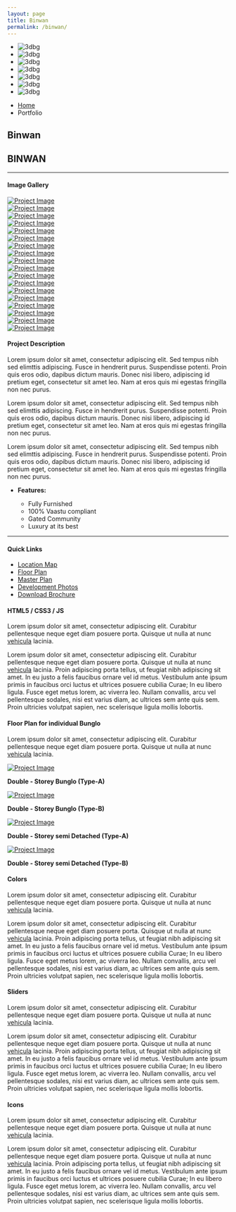 ```yaml
---
layout: page
title: Binwan
permalink: /binwan/
---
```


<article class="boxedcontainer">
   <!--
      #################################
       - THEMEPUNCH BANNER -
      #################################
      -->
   <div class="tp-banner-container">
      <div class="tp-banner" >
         <ul>
            <!-- SLIDE  -->
            <li data-transition="slideup" data-slotamount="7" data-masterspeed="1000" data-thumb="{{ site.baseurl }}/asset/images/slider-images/binwan-2.jpg"  data-saveperformance="on"  data-title="Parallax 3D">
               <!-- MAIN IMAGE -->
               <img src="{{ site.baseurl }}/asset/images/binwan/dummy.png"  alt="3dbg" data-lazyload="{{ site.baseurl }}/asset/images/slider-images/binwan-2.jpg" data-bgposition="center top" data-bgfit="contain" data-bgrepeat="no-repeat">
            </li>
            <!-- SLIDE  -->
            <li data-transition="slideup" data-slotamount="7" data-masterspeed="1000" data-thumb="{{ site.baseurl }}/asset/images/binwan/binwan-1.jpg"  data-saveperformance="on"  data-title="Parallax 3D">
               <!-- MAIN IMAGE -->
               <img src="{{ site.baseurl }}/asset/images/binwan/dummy.png"  alt="3dbg" data-lazyload="{{ site.baseurl }}/asset/images/binwan/invest-in-malaysia.jpg" data-bgposition="center top" data-bgfit="contain" data-bgrepeat="no-repeat">
            </li>
            <!-- SLIDE  -->   
            <!-- SLIDE  -->
            <li data-transition="slideup" data-slotamount="7" data-masterspeed="1000" data-thumb="{{ site.baseurl }}/asset/images/binwan/binwan-1.jpg"  data-saveperformance="on"  data-title="Parallax 3D">
               <!-- MAIN IMAGE -->
               <img src="{{ site.baseurl }}/asset/images/binwan/dummy.png"  alt="3dbg" data-lazyload="{{ site.baseurl }}/asset/images/binwan/bunglo_type_a.jpg" data-bgposition="center top" data-bgfit="contain" data-bgrepeat="no-repeat">
            </li>
            <!-- SLIDE  -->
            <li data-transition="slideup" data-slotamount="7" data-masterspeed="1000" data-thumb="{{ site.baseurl }}/asset/images/binwan/bunglo_type_a.jpg"  data-saveperformance="on"  data-title="Parallax 3D">
               <!-- MAIN IMAGE -->
               <img src="{{ site.baseurl }}/asset/images/binwan/dummy.png"  alt="3dbg" data-lazyload="{{ site.baseurl }}/asset/images/binwan/all.jpg" data-bgposition="center top" data-bgfit="contain" data-bgrepeat="no-repeat">
            </li>
            <!-- SLIDE  -->
            <li data-transition="slideup" data-slotamount="7" data-masterspeed="1000" data-thumb="{{ site.baseurl }}/asset/images/binwan/bunglo_type_a.jpg"  data-saveperformance="on"  data-title="Parallax 3D">
               <!-- MAIN IMAGE -->
               <img src="{{ site.baseurl }}/asset/images/binwan/dummy.png"  alt="3dbg" data-lazyload="{{ site.baseurl }}/asset/images/binwan/double_story_type_b.jpg" data-bgposition="center top" data-bgfit="contain" data-bgrepeat="no-repeat">
            </li>
            <!-- SLIDE  -->
            <li data-transition="slideup" data-slotamount="7" data-masterspeed="1000" data-thumb="{{ site.baseurl }}/asset/images/binwan/semi_detached_type_b.jpg"  data-saveperformance="on"  data-title="Parallax 3D">
               <!-- MAIN IMAGE -->
               <img src="{{ site.baseurl }}/asset/images/binwan/dummy.png"  alt="3dbg" data-lazyload="{{ site.baseurl }}/asset/images/binwan/semi_detached_type_a.jpg" data-bgposition="center top" data-bgfit="contain" data-bgrepeat="no-repeat">
            </li>
            <!-- SLIDE  -->
            <li data-transition="slideup" data-slotamount="7" data-masterspeed="1000" data-thumb="{{ site.baseurl }}/asset/images/slider-images/binwan-2.jpg"  data-saveperformance="on"  data-title="Parallax 3D">
               <!-- MAIN IMAGE -->
               <img src="{{ site.baseurl }}/asset/images/binwan/dummy.png"  alt="3dbg" data-lazyload="{{ site.baseurl }}/asset/images/binwan/semi_detached_type_b.jpg" data-bgposition="center top" data-bgfit="contain" data-bgrepeat="no-repeat">
            </li>
         </ul>
         <div class="tp-bannertimer"></div>
      </div>
   </div>
</article>
<section class="page-header">
   <div class="container">
      <div class="row">
         <div class="col-md-12">
            <ul class="breadcrumb">
               <li><a href="#">Home</a></li>
               <li class="active">Portfolio</li>
            </ul>
         </div>
      </div>
      <div class="row">
         <div class="col-md-12">
            <h1>Binwan</h1>
         </div>
      </div>
   </div>
</section>
<div class="container">
<div class="row">
   <div class="col-md-12">
      <div class="portfolio-title">
         <div class="row">
            <div class="portfolio-nav-all col-md-1">
               <a href="{{site.baseUrl}}/portfolio.html" data-tooltip data-original-title="Back to Projects Page"><i class="fa fa-th"></i></a>
            </div>
            <div class="col-md-10 center">
               <h2 class="mb-none heading-primary"><strong>BINWAN</strong></h2>
            </div>
         </div>
      </div>
      <hr class="tall">
   </div>
</div>
<div class="row">
   <div class="col-md-4">
      <h4 class="center heading-primary">Image Gallery</h4>
      <div class="lightbox" data-plugin-options='{"delegate": "a", "type": "image", "gallery": {"enabled": true}, "mainClass": "mfp-with-zoom", "zoom": {"enabled": true, "duration": 300}}'>
         <div class="owl-carousel stage-margin" data-plugin-options='{"items": 1, "margin": 10, "loop": false, "nav": true, "dots": false, "stagePadding": 40}'>
            <div>
               <a class="img-thumbnail img-thumbnail-hover-icon mb-xs mr-xs" href="{{ site.baseurl }}/asset/images/binwan/house1.jpg">
               <img class="img-responsive" src="{{ site.baseurl }}/asset/images/binwan/house1.jpg" alt="Project Image">
               </a>
            </div>
            <div>
               <a class="img-thumbnail img-thumbnail-hover-icon mb-xs mr-xs" href="{{ site.baseurl }}/asset/images/binwan/house2.jpg">
               <img class="img-responsive" src="{{ site.baseurl }}/asset/images/binwan/house2.jpg" alt="Project Image">
               </a>
            </div>
            <div>
               <a class="img-thumbnail img-thumbnail-hover-icon mb-xs mr-xs" href="{{ site.baseurl }}/asset/images/binwan/house3.jpg">
               <img class="img-responsive" src="{{ site.baseurl }}/asset/images/binwan/house3.jpg" alt="Project Image">
               </a>
            </div>
            <div>
               <a class="img-thumbnail img-thumbnail-hover-icon mb-xs mr-xs" href="{{ site.baseurl }}/asset/images/binwan/house4.jpg">
               <img class="img-responsive" src="{{ site.baseurl }}/asset/images/binwan/house4.jpg" alt="Project Image">
               </a>
            </div>
            <div>
               <a class="img-thumbnail img-thumbnail-hover-icon mb-xs mr-xs" href="{{ site.baseurl }}/asset/images/binwan/house5.jpg">
               <img class="img-responsive" src="{{ site.baseurl }}/asset/images/binwan/house5.jpg" alt="Project Image">
               </a>
            </div>
            <div>
               <a class="img-thumbnail img-thumbnail-hover-icon mb-xs mr-xs" href="{{ site.baseurl }}/asset/images/binwan/house6.jpg">
               <img class="img-responsive" src="{{ site.baseurl }}/asset/images/binwan/house6.jpg" alt="Project Image">
               </a>
            </div>
            <div>
               <a class="img-thumbnail img-thumbnail-hover-icon mb-xs mr-xs" href="{{ site.baseurl }}/asset/images/binwan/house7.jpg">
               <img class="img-responsive" src="{{ site.baseurl }}/asset/images/binwan/house7.jpg" alt="Project Image">
               </a>
            </div>
            <div>
               <a class="img-thumbnail img-thumbnail-hover-icon mb-xs mr-xs" href="{{ site.baseurl }}/asset/images/binwan/house8.jpg">
               <img class="img-responsive" src="{{ site.baseurl }}/asset/images/binwan/house8.jpg" alt="Project Image">
               </a>
            </div>
            <div>
               <a class="img-thumbnail img-thumbnail-hover-icon mb-xs mr-xs" href="{{ site.baseurl }}/asset/images/binwan/house9.jpg">
               <img class="img-responsive" src="{{ site.baseurl }}/asset/images/binwan/house9.jpg" alt="Project Image">
               </a>
            </div>
            <div>
               <a class="img-thumbnail img-thumbnail-hover-icon mb-xs mr-xs" href="{{ site.baseurl }}/asset/images/binwan/house10.jpg">
               <img class="img-responsive" src="{{ site.baseurl }}/asset/images/binwan/house10.jpg" alt="Project Image">
               </a>
            </div>
            <div>
               <a class="img-thumbnail img-thumbnail-hover-icon mb-xs mr-xs" href="{{ site.baseurl }}/asset/images/binwan/house11.jpg">
               <img class="img-responsive" src="{{ site.baseurl }}/asset/images/binwan/house11.jpg" alt="Project Image">
               </a>
            </div>
            <div>
               <a class="img-thumbnail img-thumbnail-hover-icon mb-xs mr-xs" href="{{ site.baseurl }}/asset/images/binwan/house12.jpg">
               <img class="img-responsive" src="{{ site.baseurl }}/asset/images/binwan/house12.jpg" alt="Project Image">
               </a>
            </div>
            <div>
               <a class="img-thumbnail img-thumbnail-hover-icon mb-xs mr-xs" href="{{ site.baseurl }}/asset/images/binwan/house13.jpg">
               <img class="img-responsive" src="{{ site.baseurl }}/asset/images/binwan/house13.jpg" alt="Project Image">
               </a>
            </div>
            <div>
               <a class="img-thumbnail img-thumbnail-hover-icon mb-xs mr-xs" href="{{ site.baseurl }}/asset/images/binwan/house14.jpg">
               <img class="img-responsive" src="{{ site.baseurl }}/asset/images/binwan/house14.jpg" alt="Project Image">
               </a>
            </div>
            <div>
               <a class="img-thumbnail img-thumbnail-hover-icon mb-xs mr-xs" href="{{ site.baseurl }}/asset/images/binwan/house15.jpg">
               <img class="img-responsive" src="{{ site.baseurl }}/asset/images/binwan/house15.jpg" alt="Project Image">
               </a>
            </div>
            <div>
               <a class="img-thumbnail img-thumbnail-hover-icon mb-xs mr-xs" href="{{ site.baseurl }}/asset/images/binwan/house16.jpg">
               <img class="img-responsive" src="{{ site.baseurl }}/asset/images/binwan/house16.jpg" alt="Project Image">
               </a>
            </div>
            <div>
               <a class="img-thumbnail img-thumbnail-hover-icon mb-xs mr-xs" href="{{ site.baseurl }}/asset/images/binwan/house17.jpg">
               <img class="img-responsive" src="{{ site.baseurl }}/asset/images/binwan/house17.jpg" alt="Project Image">
               </a>
            </div>
            <div>
               <a class="img-thumbnail img-thumbnail-hover-icon mb-xs mr-xs" href="{{ site.baseurl }}/asset/images/binwan/house18.jpg">
               <img class="img-responsive" src="{{ site.baseurl }}/asset/images/binwan/house18.jpg" alt="Project Image">
               </a>
            </div>
         </div>
      </div>
   </div>
   <div class="col-md-8">
      <h4 class="heading-primary">Project <strong>Description</strong></h4>
      <p class="mt-xlg">Lorem ipsum dolor sit amet, consectetur adipiscing elit. Sed tempus nibh sed elimttis adipiscing. Fusce in hendrerit purus. Suspendisse potenti. Proin quis eros odio, dapibus dictum mauris. Donec nisi libero, adipiscing id pretium eget, consectetur sit amet leo. Nam at eros quis mi egestas fringilla non nec purus.</p>
      <p class="mt-xlg">Lorem ipsum dolor sit amet, consectetur adipiscing elit. Sed tempus nibh sed elimttis adipiscing. Fusce in hendrerit purus. Suspendisse potenti. Proin quis eros odio, dapibus dictum mauris. Donec nisi libero, adipiscing id pretium eget, consectetur sit amet leo. Nam at eros quis mi egestas fringilla non nec purus.</p>
      <p class="mt-xlg">Lorem ipsum dolor sit amet, consectetur adipiscing elit. Sed tempus nibh sed elimttis adipiscing. Fusce in hendrerit purus. Suspendisse potenti. Proin quis eros odio, dapibus dictum mauris. Donec nisi libero, adipiscing id pretium eget, consectetur sit amet leo. Nam at eros quis mi egestas fringilla non nec purus.</p>
      <ul class="portfolio-details">
         <li>
            <p><strong>Features:</strong></p>
            <ul class="list list-inline list-icons">
               <li><i class="fa fa-check-circle"></i> Fully Furnished </li>
               <li><i class="fa fa-check-circle"></i> 100% Vaastu compliant</li>
               <li><i class="fa fa-check-circle"></i> Gated Community</li>
               <li><i class="fa fa-check-circle"></i> Luxury at its best</li>
            </ul>
         </li>
      </ul>
   </div>
</div>
<div class="row">
   <div class="col-md-12">
      <hr class="tall">
   </div>
</div>
<div class="container">
   <div class="row">
      <div class="col-md-12">
         <h4 class="mb-lg">Quick Links</h4>
         <div class="row">
            <div class="col-md-4">
               <div class="tabs tabs-vertical tabs-left tabs-navigation">
                  <ul class="nav nav-tabs col-sm-3">
                     <li class="active">
                        <a class="active" href="#tabsNavigation2" data-toggle="tab"><i class="fa fa-file"></i> Location Map</a>
                     </li>
                     <li>
                        <a href="#tabsNavigation3" data-toggle="tab"><i class="fa fa-google-plus"></i> Floor Plan</a>
                     </li>
                     <li>
                        <a href="#tabsNavigation4" data-toggle="tab"><i class="fa fa-adjust"></i> Master Plan</a>
                     </li>
                     <li>
                        <a href="#tabsNavigation5" data-toggle="tab"><i class="fa fa-film"></i> Development Photos</a>
                     </li>
                     <li>
                        <a href="#tabsNavigation6" data-toggle="tab"><i class="fa fa-user"></i> Download Brochure</a>
                     </li>
                  </ul>
               </div>
            </div>
            <div class="col-md-8">
               <div class="tab-pane tab-pane-navigation active" id="tabsNavigation2">
                  <h4>HTML5 / CSS3 / JS</h4>
                  <p>Lorem ipsum dolor sit amet, consectetur adipiscing elit. Curabitur pellentesque neque eget diam posuere porta. Quisque ut nulla at nunc <a href="#">vehicula</a> lacinia.</p>
                  <p>Lorem ipsum dolor sit amet, consectetur adipiscing elit. Curabitur pellentesque neque eget diam posuere porta. Quisque ut nulla at nunc <a href="#">vehicula</a> lacinia. Proin adipiscing porta tellus, ut feugiat nibh adipiscing sit amet. In eu justo a felis faucibus ornare vel id metus. Vestibulum ante ipsum primis in faucibus orci luctus et ultrices posuere cubilia Curae; In eu libero ligula. Fusce eget metus lorem, ac viverra leo. Nullam convallis, arcu vel pellentesque sodales, nisi est varius diam, ac ultrices sem ante quis sem. Proin ultricies volutpat sapien, nec scelerisque ligula mollis lobortis.</p>
               </div>
               <div class="tab-pane tab-pane-navigation" id="tabsNavigation3">
                  <h4 class="heading-primary">Floor Plan for individual Bunglo</h4>
                  <p>Lorem ipsum dolor sit amet, consectetur adipiscing elit. Curabitur pellentesque neque eget diam posuere porta. Quisque ut nulla at nunc <a href="#">vehicula</a> lacinia.</p>
                  <div class="row">
                     <div class="col-md-6">
                        <a class="img-thumbnail img-thumbnail-hover-icon lightbox" href="{{ site.baseurl }}/asset/images/binwan/Semi_a.jpg" data-plugin-options='{"type":"image"}'>
                        <img class="img-responsive" src="{{ site.baseurl }}/asset/images/binwan/bunglo_type_a.jpg" alt="Project Image">
                        </a>
                        <p class="heading-primary center"><strong>Double - Storey Bunglo (Type-A)</strong></p>
                     </div>
                     <div class="col-md-6">
                        <a class="img-thumbnail img-thumbnail-hover-icon lightbox" href="{{ site.baseurl }}/asset/images/binwan/double_story_type_b.jpg" data-plugin-options='{"type":"image"}'>
                        <img class="img-responsive" src="{{ site.baseurl }}/asset/images/binwan/double_story_type_b.jpg" alt="Project Image">
                        </a>
                        <p class="heading-primary center"><strong>Double - Storey Bunglo (Type-B)</strong></p>
                     </div>
                  </div>
                  <div class="row">
                     <div class="col-md-6">
                        <a class="img-thumbnail img-thumbnail-hover-icon lightbox" href="{{ site.baseurl }}/asset/images/binwan/semi_detached_type_a.jpg" data-plugin-options='{"type":"image"}'>
                        <img class="img-responsive" src="{{ site.baseurl }}/asset/images/binwan/semi_detached_type_a.jpg" alt="Project Image">
                        </a>
                        <p class="heading-primary center"><strong>Double - Storey semi Detached (Type-A)</strong></p>
                     </div>
                     <div class="col-md-6">
                        <a class="img-thumbnail img-thumbnail-hover-icon lightbox" href="{{ site.baseurl }}/asset/images/binwan/semi_detached_type_b.jpg" data-plugin-options='{"type":"image"}'>
                        <img class="img-responsive" src="{{ site.baseurl }}/asset/images/binwan/semi_detached_type_b.jpg" alt="Project Image">
                        </a>
                        <p class="heading-primary center"><strong>Double - Storey semi Detached (Type-B)</strong></p>
                     </div>
                  </div>
               </div>
               <div class="tab-pane tab-pane-navigation" id="tabsNavigation4">
                  <h4>Colors</h4>
                  <p>Lorem ipsum dolor sit amet, consectetur adipiscing elit. Curabitur pellentesque neque eget diam posuere porta. Quisque ut nulla at nunc <a href="#">vehicula</a> lacinia.</p>
                  <p>Lorem ipsum dolor sit amet, consectetur adipiscing elit. Curabitur pellentesque neque eget diam posuere porta. Quisque ut nulla at nunc <a href="#">vehicula</a> lacinia. Proin adipiscing porta tellus, ut feugiat nibh adipiscing sit amet. In eu justo a felis faucibus ornare vel id metus. Vestibulum ante ipsum primis in faucibus orci luctus et ultrices posuere cubilia Curae; In eu libero ligula. Fusce eget metus lorem, ac viverra leo. Nullam convallis, arcu vel pellentesque sodales, nisi est varius diam, ac ultrices sem ante quis sem. Proin ultricies volutpat sapien, nec scelerisque ligula mollis lobortis.</p>
               </div>
               <div class="tab-pane tab-pane-navigation" id="tabsNavigation5">
                  <h4>Sliders</h4>
                  <p>Lorem ipsum dolor sit amet, consectetur adipiscing elit. Curabitur pellentesque neque eget diam posuere porta. Quisque ut nulla at nunc <a href="#">vehicula</a> lacinia.</p>
                  <p>Lorem ipsum dolor sit amet, consectetur adipiscing elit. Curabitur pellentesque neque eget diam posuere porta. Quisque ut nulla at nunc <a href="#">vehicula</a> lacinia. Proin adipiscing porta tellus, ut feugiat nibh adipiscing sit amet. In eu justo a felis faucibus ornare vel id metus. Vestibulum ante ipsum primis in faucibus orci luctus et ultrices posuere cubilia Curae; In eu libero ligula. Fusce eget metus lorem, ac viverra leo. Nullam convallis, arcu vel pellentesque sodales, nisi est varius diam, ac ultrices sem ante quis sem. Proin ultricies volutpat sapien, nec scelerisque ligula mollis lobortis.</p>
               </div>
               <div class="tab-pane tab-pane-navigation" id="tabsNavigation6">
                  <h4>Icons</h4>
                  <p>Lorem ipsum dolor sit amet, consectetur adipiscing elit. Curabitur pellentesque neque eget diam posuere porta. Quisque ut nulla at nunc <a href="#">vehicula</a> lacinia.</p>
                  <p>Lorem ipsum dolor sit amet, consectetur adipiscing elit. Curabitur pellentesque neque eget diam posuere porta. Quisque ut nulla at nunc <a href="#">vehicula</a> lacinia. Proin adipiscing porta tellus, ut feugiat nibh adipiscing sit amet. In eu justo a felis faucibus ornare vel id metus. Vestibulum ante ipsum primis in faucibus orci luctus et ultrices posuere cubilia Curae; In eu libero ligula. Fusce eget metus lorem, ac viverra leo. Nullam convallis, arcu vel pellentesque sodales, nisi est varius diam, ac ultrices sem ante quis sem. Proin ultricies volutpat sapien, nec scelerisque ligula mollis lobortis.</p>
               </div>
            </div>
         </div>
      </div>
   </div>
</div>